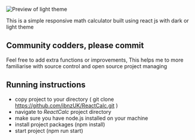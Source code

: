 ![Preview of light theme](https://github.com/ibnzUK/ReactCalc/blob/master/calcLight.png)

This is a simple responsive math calculator built using react js with dark or light theme

## Community codders, please commit

Feel free to add extra functions or improvements, This helps me to more familiarise with source control and open source project managing




## Running instructions

* copy project to your directory ( git clone https://github.com/ibnzUK/ReactCalc.git )
* navigate to _ReactCalc_ project directory
* make sure you have node.js installed on your machine
* install project packages (npm install)
* start project (npm run start)
